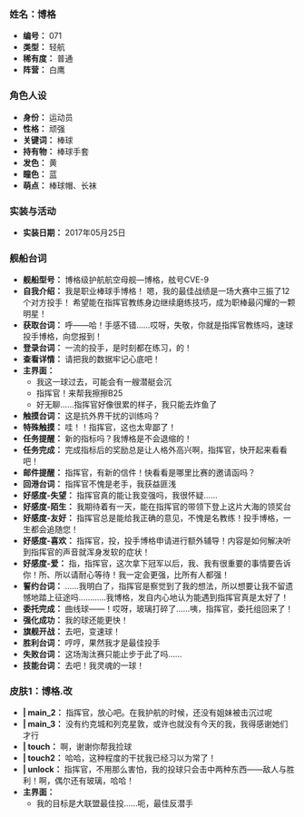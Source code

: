 ### 姓名：博格
* **编号：** 071
* **类型：** 轻航
* **稀有度：** 普通
* **阵营：** 白鹰


### 角色人设
* **身份：** 运动员
* **性格：** 顽强
* **关键词：** 棒球
* **持有物：** 棒球手套
* **发色：** 黄
* **瞳色：** 蓝
* **萌点：** 棒球帽、长袜


### 实装与活动
* **实装日期：** 2017年05月25日


### 舰船台词
* **舰船型号：** 博格级护航航空母舰—博格，舷号CVE-9
* **自我介绍：** 我是职业棒球手博格！ 
嗯，我的最佳战绩是一场大赛中三振了12个对方投手！ 
希望能在指挥官教练身边继续磨练技巧，成为职棒最闪耀的一颗明星！
* **获取台词：** 呼——哈！手感不错……哎呀，失敬，你就是指挥官教练吗，速球投手博格，向您报到！
* **登录台词：** 一流的投手，是时刻都在练习，的！
* **查看详情：** 请把我的数据牢记心底吧！
* **主界面：**
  * 我这一球过去，可能会有一艘潜艇会沉
  * 指挥官！来帮我擦擦B25
  * 好无聊……指挥官好像很累的样子，我只能去炸鱼了
* **触摸台词：** 这是抗外界干扰的训练吗？
* **特殊触摸：** 哇！！指挥官，这也太卑鄙了！
* **任务提醒：** 新的指标吗？我博格是不会退缩的！
* **任务完成：** 完成指标后的奖励总是让人格外高兴啊，指挥官，快开起来看看吧！
* **邮件提醒：** 指挥官，有新的信件！快看看是哪里比赛的邀请函吗？
* **回港台词：** 指挥官不愧是老手，我获益匪浅
* **好感度-失望：** 指挥官真的能让我变强吗，我很怀疑……
* **好感度-陌生：** 我期待着有一天，能在指挥官的带领下登上这片大海的领奖台
* **好感度-友好：** 指挥官总是能给我正确的意见，不愧是名教练！投手博格，一生都会追随您！
* **好感度-喜欢：** 指挥官，投，投手博格申请进行额外辅导！内容是如何解决听到指挥官的声音就浑身发软的症状！
* **好感度-爱：** 指，指挥官，这次拿下冠军以后，我、我有很重要的事情要告诉你！所、所以请耐心等待！我一定会更强，比所有人都强！
* **誓约台词：** ……我明白了，指挥官是察觉到了我的想法，所以想要让我不留遗憾地踏上征途吗…………我博格，发自内心地认为能遇到指挥官真是太好了！
* **委托完成：** 曲线球——！哎呀，玻璃打碎了……咦，指挥官，委托组回来了！
* **强化成功：** 我的球还能更快！
* **旗舰开战：** 去吧，变速球！
* **胜利台词：** 哼哼，果然我才是最佳投手
* **失败台词：** 这场淘汰赛只能止步于此了吗……
* **技能台词：** 去吧！我灵魂的一球！


### 皮肤1：博格.改
* **| main_2：** 指挥官，放心吧。在我护航的时候，还没有姐妹被击沉过呢
* **| main_3：** 没有约克城和列克星敦，或许也就没有今天的我，我得感谢她们才行
* **| touch：** 啊，谢谢你帮我捡球
* **| touch2：** 哈哈，这种程度的干扰我已经习以为常了！
* **| unlock：** 指挥官，不用那么害怕，我的投球只会击中两种东西——敌人与胜利！啊，偶尔还有玻璃，哈哈！
* **主界面：**
  * 我的目标是大联盟最佳投……呃，最佳反潜手
